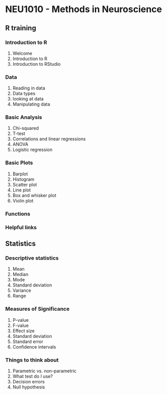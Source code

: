 # NEU1010 - Methods in Neuroscience
## R training 

### Introduction to R

1. Welcome
2. Introduction to R
3. Introduction to RStudio

### Data
1. Reading in data
2. Data types
3. looking at data
4. Manipulating data

### Basic Analysis
1. Chi-squared
2. T-test
3. Correlations and linear regressions
4. ANOVA
5. Logistic regression

### Basic Plots
1. Barplot
2. Histogram
3. Scatter plot
4. Line plot
5. Box and whisker plot
6. Violin plot

### Functions

### Helpful links

## Statistics

### Descriptive statistics
1. Mean
2. Median
3. Mode
4. Standard deviation
5. Variance
6. Range

### Measures of Significance
1. P-value
2. F-value
3. Effect size
4. Standard deviation
5. Standard error
6. Confidence intervals

### Things to think about
1. Parametric vs. non-parametric
2. What test do I use?
3. Decision errors
4. Null hypothesis
